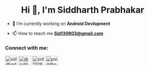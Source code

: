 <h1 align="center">Hi 👋, I'm Siddharth Prabhakar</h1>

- 🔭 I’m currently working on **Android Devlopment**

- 📫 How to reach me **Sid130803@gmail.com**

<h3 align="left">Connect with me:</h3>
<p align="left">
<a href="https://linkedin.com/in/siddharth-prabhakar-4b22a9234" target="blank"><img align="center" src="https://raw.githubusercontent.com/rahuldkjain/github-profile-readme-generator/master/src/images/icons/Social/linked-in-alt.svg" alt="siddharth-prabhakar-4b22a9234" height="30" width="40" /></a>
<a href="https://medium.com/@siddharth.prabhakar" target="blank"><img align="center" src="https://raw.githubusercontent.com/rahuldkjain/github-profile-readme-generator/master/src/images/icons/Social/medium.svg" alt="@siddharth.prabhakar" height="30" width="40" /></a>
<a href="https://www.hackerrank.com/sid130803" target="blank"><img align="center" src="https://raw.githubusercontent.com/rahuldkjain/github-profile-readme-generator/master/src/images/icons/Social/hackerrank.svg" alt="sid130803" height="30" width="40" /></a>
<a href="https://www.leetcode.com/psiddharth13" target="blank"><img align="center" src="https://raw.githubusercontent.com/rahuldkjain/github-profile-readme-generator/master/src/images/icons/Social/leet-code.svg" alt="psiddharth13" height="30" width="40" /></a>
</p>
